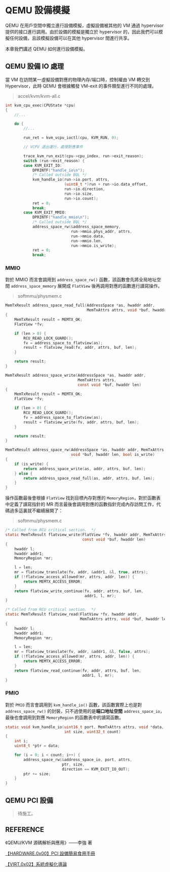 # QEMU 設備模擬

QEMU 在用戶空間中獨立進行設備模擬，虛擬設備被其他的 VM 通過 hypervisor 提供的接口進行調用。由於設備的模擬是獨立於 hypervisor 的，因此我們可以模擬任何設備，且該模擬設備可以在其他 hypervisor 間進行共享。

本章我們講述 QEMU 如何進行設備模擬。

## QEMU 設備 IO 處理

當 VM 在訪問某一虛擬設備對應的物理內存/端口時，控制權由 VM 轉交到 Hypervisor，此時 QEMU 會根據觸發 VM-exit 的事件類型進行不同的處理。

> accel/kvm/kvm-all.c

```c
int kvm_cpu_exec(CPUState *cpu)
{
    //...

    do {
        //...

        run_ret = kvm_vcpu_ioctl(cpu, KVM_RUN, 0);

        // VCPU 退出運行，處理對應事件

        trace_kvm_run_exit(cpu->cpu_index, run->exit_reason);
        switch (run->exit_reason) {
        case KVM_EXIT_IO:
            DPRINTF("handle_io\n");
            /* Called outside BQL */
            kvm_handle_io(run->io.port, attrs,
                          (uint8_t *)run + run->io.data_offset,
                          run->io.direction,
                          run->io.size,
                          run->io.count);
            ret = 0;
            break;
        case KVM_EXIT_MMIO:
            DPRINTF("handle_mmio\n");
            /* Called outside BQL */
            address_space_rw(&address_space_memory,
                             run->mmio.phys_addr, attrs,
                             run->mmio.data,
                             run->mmio.len,
                             run->mmio.is_write);
            ret = 0;
            break;
```

### MMIO

對於 MMIO 而言會調用到 `address_space_rw()` 函數，該函數會先將全局地址空間 `address_space_memory` 展開成 `FlatView` 後再調用對應的函數進行讀寫操作。

> softmmu/physmem.c

```c
MemTxResult address_space_read_full(AddressSpace *as, hwaddr addr,
                                    MemTxAttrs attrs, void *buf, hwaddr len)
{
    MemTxResult result = MEMTX_OK;
    FlatView *fv;

    if (len > 0) {
        RCU_READ_LOCK_GUARD();
        fv = address_space_to_flatview(as);
        result = flatview_read(fv, addr, attrs, buf, len);
    }

    return result;
}

MemTxResult address_space_write(AddressSpace *as, hwaddr addr,
                                MemTxAttrs attrs,
                                const void *buf, hwaddr len)
{
    MemTxResult result = MEMTX_OK;
    FlatView *fv;

    if (len > 0) {
        RCU_READ_LOCK_GUARD();
        fv = address_space_to_flatview(as);
        result = flatview_write(fv, addr, attrs, buf, len);
    }

    return result;
}

MemTxResult address_space_rw(AddressSpace *as, hwaddr addr, MemTxAttrs attrs,
                             void *buf, hwaddr len, bool is_write)
{
    if (is_write) {
        return address_space_write(as, addr, attrs, buf, len);
    } else {
        return address_space_read_full(as, addr, attrs, buf, len);
    }
}
```

操作函數最後會根據 `FlatView` 找到目標內存對應的 `MemoryRegion`，對於函數表中定義了讀寫指針的 MR 而言最後會調用對應的函數指針完成內存訪問工作，代碼過多這裏就不繼續展開了：

> softmmu/physmem.c

```c
/* Called from RCU critical section.  */
static MemTxResult flatview_write(FlatView *fv, hwaddr addr, MemTxAttrs attrs,
                                  const void *buf, hwaddr len)
{
    hwaddr l;
    hwaddr addr1;
    MemoryRegion *mr;

    l = len;
    mr = flatview_translate(fv, addr, &addr1, &l, true, attrs);
    if (!flatview_access_allowed(mr, attrs, addr, len)) {
        return MEMTX_ACCESS_ERROR;
    }
    return flatview_write_continue(fv, addr, attrs, buf, len,
                                   addr1, l, mr);
}

/* Called from RCU critical section.  */
static MemTxResult flatview_read(FlatView *fv, hwaddr addr,
                                 MemTxAttrs attrs, void *buf, hwaddr len)
{
    hwaddr l;
    hwaddr addr1;
    MemoryRegion *mr;

    l = len;
    mr = flatview_translate(fv, addr, &addr1, &l, false, attrs);
    if (!flatview_access_allowed(mr, attrs, addr, len)) {
        return MEMTX_ACCESS_ERROR;
    }
    return flatview_read_continue(fv, addr, attrs, buf, len,
                                  addr1, l, mr);
}
```

### PMIO

對於 `PMIO` 而言會調用到 `kvm_handle_io()` 函數，該函數實際上也是對 `address_space_rw()` 的封裝，只不過使用的是**端口地址空間** `address_space_io`，最後也會調用到對應 `MemoryRegion` 的函數表中的讀寫函數。

```c
static void kvm_handle_io(uint16_t port, MemTxAttrs attrs, void *data, int direction,
                          int size, uint32_t count)
{
    int i;
    uint8_t *ptr = data;

    for (i = 0; i < count; i++) {
        address_space_rw(&address_space_io, port, attrs,
                         ptr, size,
                         direction == KVM_EXIT_IO_OUT);
        ptr += size;
    }
}
```

## QEMU PCI 設備

> 待施工。

## REFERENCE

《QEMU/KVM 源碼解析與應用》——李強 著

[【HARDWARE.0x00】PCI 設備簡易食用手冊](https://arttnba3.cn/2022/08/30/HARDWARE-0X00-PCI_DEVICE/)

[【VIRT.0x02】系統虛擬化導論](https://arttnba3.cn/2022/08/29/VURTUALIZATION-0X02-BASIC_KNOWLEDGE)